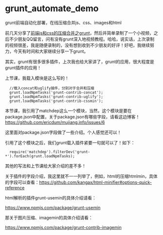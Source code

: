 # grunt_automate_demo
grunt前端自动化部署，在线压缩合并js、css、images和html

前几天分享了[前端js和css的压缩合并之grunt][1]，然后并简单录制了一个小视频，之后不少朋友QQ留言，问有没有grunt深入地视频教程。哈哈，说实话，上次录制的视频很差，我是随便录制的，没有想到收到不少朋友的好评！好吧，我继续努力，今天有时间和大家继续分享一下grunt。

其实，grunt有很多很多插件，上次我也给大家讲了，grunt的应用，很大程度是grunt插件的应用！

上节课，我载入模块是这么写的！

      //载入concat和uglify插件，分别对于合并和压缩
      grunt.loadNpmTasks('grunt-contrib-concat');
      grunt.loadNpmTasks('grunt-contrib-uglify');
      grunt.loadNpmTasks('grunt-contrib-cssmin');

本节课，我引用了matchdep这么一个模块，当然，这个模块是要在package.json中配置，关于package.json有哪些字段，请看这边博客！https://github.com/ericdum/mujiang.info/issues/6

这里面对package.json字段做了一些介绍。个人感觉还可以！

引用了这个模块之后，我们grunt载入插件紧要一句就可以了！如下：

      require('matchdep').filterDev('grunt-*').forEach(grunt.loadNpmTasks);

其他的写法和上节课给大家介绍的差不多！

关于插件的字段介绍，我这里就不一一列举了，例如，html的压缩htmlmin，具体的字段可以查看：https://github.com/kangax/html-minifier#options-quick-reference

html解析的插件grunt-usemin的具体介绍请看：

https://www.npmjs.com/package/grunt-usemin

那关于图片压缩、imagemin的具体介绍请看：

https://www.npmjs.com/package/grunt-contrib-imagemin



  [1]: http://www.haorooms.com/post/qd_grunt_cssjs

